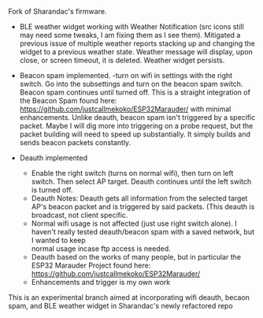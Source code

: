 Fork of Sharandac's firmware.

- BLE weather widget working with Weather Notification (src icons still may need some tweaks, I am fixing them as I see them). Mitigated a previous issue of multiple weather reports stacking up and changing the widget to a previous weather state. Weather message will display, upon close, or screen timeout, it is deleted. Weather widget persists.

- Beacon spam implemented.
  -turn on wifi in settings with the right switch. Go into the subsettings and turn on the beacon spam switch. Beacon spam continues until turned off. This is a 
   straight integration of the Beacon Spam found here: https://github.com/justcallmekoko/ESP32Marauder/ with minimal enhancements.
   Unlike deauth, beacon spam isn't triggered by a specific packet. Maybe I will dig more into triggering on a probe request, but the packet building will need 
   to speed up substantially. It simply builds and sends beacon packets constantly.

- Deauth implemented
  - Enable the right switch (turns on normal wifi), then turn on left switch. Then select AP target. Deauth continues until the left switch is turned off.
  - Deauth Notes: Deauth gets all information from the selected target AP's beacon packet and is triggered by said packets. (This deauth is broadcast, not
    client specific.
  - Normal wifi usage is not affected (just use right switch alone). I haven't really tested deauth/beacon spam with a saved network, but I wanted to keep    
    normal usage incase ftp access is needed. 
  - Deauth based on the works of many people, but in particular the ESP32 Marauder Project found here: https://github.com/justcallmekoko/ESP32Marauder/
  - Enhancements and trigger is my own work

This is an experimental branch aimed at incorporating wifi deauth, becaon spam, and BLE weather widget in Sharandac's newly refactored repo 
